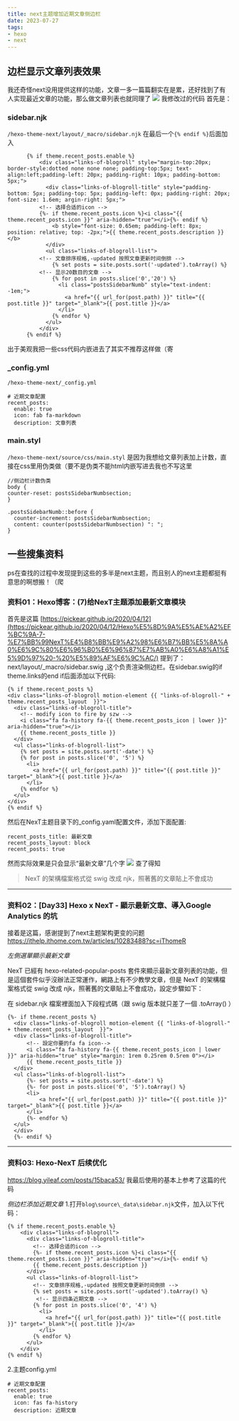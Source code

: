 ```yaml
---
title: next主题增加近期文章侧边栏
date: 2023-07-27
tags:
- hexo
- next
---
```

## 边栏显示文章列表效果
我还奇怪next没用提供这样的功能，文章一多一篇篇翻实在是累，还好找到了有人实现最近文章的功能，那么做文章列表也就同理了
![](images/20230727113321.png)
我修改过的代码
首先是：
### sidebar.njk
`/hexo-theme-next/layout/_macro/sidebar.njk`
在最后一个`{% endif %}`后面加入
```
      {% if theme.recent_posts.enable %}
          <div class="links-of-blogroll" style="margin-top:20px; border-style:dotted none none none; padding-top:5px; text-align:left;padding-left: 20px; padding-right: 10px; padding-bottom: 5px;">
            <div class="links-of-blogroll-title" style="padding-bottom: 5px; padding-top: 5px; padding-left: 0px; padding-right: 20px; font-size: 1.6em; argin-right: 5px;">
          <!-- 选择合适的icon -->
          {%- if theme.recent_posts.icon %}<i class="{{ theme.recent_posts.icon }}" aria-hidden="true"></i>{%- endif %}
              <b style="font-size: 0.65em; padding-left: 8px; position: relative; top: -2px;">{{ theme.recent_posts.description }}</b>
            </div>
            <ul class="links-of-blogroll-list">
          <!-- 文章排序规格,-updated 按照文章更新时间倒排 -->
              {% set posts = site.posts.sort('-updated').toArray() %}
          <!-- 显示20数目的文章 -->
              {% for post in posts.slice('0','20') %}
                <li class="postsSidebarNumb" style="text-indent: -1em;">
                  <a href="{{ url_for(post.path) }}" title="{{ post.title }}" target="_blank">{{ post.title }}</a>
                </li>
              {% endfor %}
            </ul>
          </div>
      {% endif %}
```
<!-- more -->

出于美观我把一些css代码内嵌进去了其实不推荐这样做（寄
### _config.yml
`/hexo-theme-next/_config.yml`
```
# 近期文章配置  
recent_posts:
  enable: true
  icon: fab fa-markdown
  description: 文章列表
```
### main.styl
`/hexo-theme-next/source/css/main.styl`
是因为我想给文章列表加上计数，直接在css里用伪类做（要不是伪类不能html内嵌写进去我也不写这里
```
//侧边栏计数伪类
body {
counter-reset: postsSidebarNumbsection; 
}

.postsSidebarNumb::before {
  counter-increment: postsSidebarNumbsection;
  content: counter(postsSidebarNumbsection) ": ";
}
```

## 一些搜集资料

ps在查找的过程中发现提到这些的多半是next主题，而且别人的next主题都挺有意思的啊想搬！（爬

### 资料01：Hexo博客：(7)给NexT主题添加最新文章模块

首先是这篇
[https://pickear.github.io/2020/04/12](https://pickear.github.io/2020/04/12/Hexo%E5%8D%9A%E5%AE%A2%EF%BC%9A-7-%E7%BB%99NexT%E4%B8%BB%E9%A2%98%E6%B7%BB%E5%8A%A0%E6%9C%80%E6%96%B0%E6%96%87%E7%AB%A0%E6%A8%A1%E5%9D%97%20-%20%E5%89%AF%E6%9C%AC/)
提到了：
next/layout/_macro/sidebar.swig ,这个负责渲染侧边栏。在sidebar.swig的if theme.links的end if后面添加以下代码:
```
{% if theme.recent_posts %}
<div class="links-of-blogroll motion-element {{ "links-of-blogroll-" + theme.recent_posts_layout  }}">
  <div class="links-of-blogroll-title">
	<!-- modify icon to fire by szw -->
	<i class="fa fa-history fa-{{ theme.recent_posts_icon | lower }}" aria-hidden="true"></i>
	{{ theme.recent_posts_title }}
  </div>
  <ul class="links-of-blogroll-list">
	{% set posts = site.posts.sort('-date') %}
	{% for post in posts.slice('0', '5') %}
	  <li>
		<a href="{{ url_for(post.path) }}" title="{{ post.title }}" target="_blank">{{ post.title }}</a>
	  </li>
	{% endfor %}
  </ul>
</div>
{% endif %}
```
然后在NexT主题目录下的_config.yaml配置文件，添加下面配置:
```
recent_posts_title: 最新文章
recent_posts_layout: block
recent_posts: true
```
然而实际效果是只会显示“最新文章”几个字
![](images/20230727111720.png)
查了得知 
> NexT 的架構檔案格式從 swig 改成 njk，照著舊的文章貼上不會成功

---

### 资料02：[Day33] Hexo x NexT - 顯示最新文章、導入Google Analytics 的坑

接着是这篇，感谢提到了next主题架构更变的问题
https://ithelp.ithome.com.tw/articles/10283488?sc=iThomeR

*左側選單顯示最新文章*

NexT 已經有 hexo-related-popular-posts 套件來顯示最新文章列表的功能，但是這個套件似乎沒辦法正常運作，網路上有不少教學文章，但是 NexT 的架構檔案格式從 swig 改成 njk，照著舊的文章貼上不會成功，設定步驟如下：

在 sidebar.njk 檔案裡面加入下段程式碼（跟 swig 版本就只差了一個 .toArray() ）

```
{%- if theme.recent_posts %}
  <div class="links-of-blogroll motion-element {{ "links-of-blogroll-" + theme.recent_posts_layout  }}">
  <div class="links-of-blogroll-title">
      <!-- 設定你要的fa fa icon-->
      <i class="fa fa-history fa-{{ theme.recent_posts_icon | lower }}" aria-hidden="true" style="margin: 1rem 0.25rem 0.5rem 0"></i>
      {{ theme.recent_posts_title }}
  </div>
  <ul class="links-of-blogroll-list">
      {%- set posts = site.posts.sort('-date') %}
      {%- for post in posts.slice('0', '5').toArray() %}
      <li>
          <a href="{{ url_for(post.path) }}" title="{{ post.title }}" target="_blank">{{ post.title }}</a>
      </li>
      {%- endfor %}
  </ul>
  </div>
  {%- endif %}
```

---

### 资料03: Hexo-NexT 后续优化

https://blog.yileaf.com/posts/15baca53/
我最后使用的基本上参考了这篇的代码

*侧边栏添加近期文章*
1.打开`blog\source\_data\sidebar.njk`文件，加入以下代码：
```
{% if theme.recent_posts.enable %}
    <div class="links-of-blogroll">
      <div class="links-of-blogroll-title">
		<!-- 选择合适的icon -->
		{%- if theme.recent_posts.icon %}<i class="{{ theme.recent_posts.icon }}" aria-hidden="true"></i>{%- endif %}
        {{ theme.recent_posts.description }}
      </div>
      <ul class="links-of-blogroll-list">
		<!-- 文章排序规格,-updated 按照文章更新时间倒排 -->
        {% set posts = site.posts.sort('-updated').toArray() %}
		 <!-- 显示四条近期文章 -->
        {% for post in posts.slice('0', '4') %}
          <li>
            <a href="{{ url_for(post.path) }}" title="{{ post.title }}" target="_blank">{{ post.title }}</a>
          </li>
        {% endfor %}
      </ul>
    </div>
{% endif %}
```
2.主题config.yml
```
# 近期文章配置  
recent_posts:
  enable: true
  icon: fas fa-history
  description: 近期文章
```
